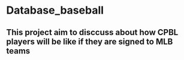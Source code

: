 # Database_baseball
## This project aim to disccuss about how CPBL players will be like if they are signed to MLB teams

